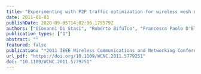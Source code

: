 ```yaml
---
title: "Experimenting with P2P traffic optimization for wireless mesh networks in a federated OMF-PlanetLab environment"
date: 2011-01-01
publishDate: 2020-09-05T14:02:06.179579Z
authors: ["Giovanni Di Stasi", "Roberto Bifulco", "Francesco Paolo D'Elia", "Stefano Avallone", "Roberto Canonico", "Apostolos Apostolaras", "Nikolaos Giallelis", "Thanasis Korakis", "Leandros Tassiulas"]
publication_types: ["1"]
abstract: ""
featured: false
publication: "*2011 IEEE Wireless Communications and Networking Conference, WCNC 2011, Proceedings, Cancun, Mexico, 28-31 March, 2011*"
url_pdf: "https://doi.org/10.1109/WCNC.2011.5779251"
doi: "10.1109/WCNC.2011.5779251"
---
```


